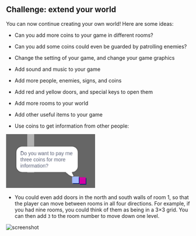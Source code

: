 ## Challenge: extend your world
You can now continue creating your own world! Here are some ideas:

+ Can you add more coins to your game in different rooms?
+ Can you add some coins could even be guarded by patrolling enemies?
+ Change the setting of your game, and change your game graphics
+ Add sound and music to your game
+ Add more people, enemies, signs, and coins
+ Add red and yellow doors, and special keys to open them
+ Add more rooms to your world
+ Add other useful items to your game

+ Use coins to get information from other people:

![screenshot](images/world-bribe.png)

+ You could even add doors in the north and south walls of room 1, so that the player can move between rooms in all four directions. For example, if you had nine rooms, you could think of them as being in a 3×3 grid. You can then add `3` to the room number to move down one level.

![screenshot](images/world-north-south.png)
